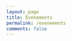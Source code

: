 ```yaml
---
layout: page
title: Événements
permalink: /evenements
comments: false
---
```


<div class="row justify-content-between">
<div class="col-md-8 pr-5">
	<p></p>
</div>

</div>
